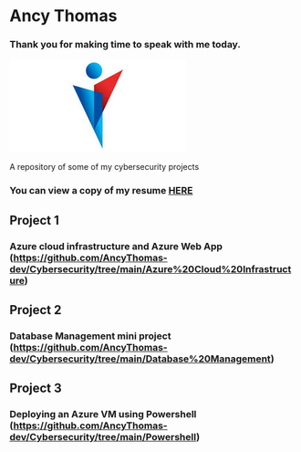 # Ancy Thomas 

### Thank you for making time to speak with me today.

![]( https://github.com/AncyThomas-dev/Cybersecurity/blob/main/Images/FPCU/Fpculogo.jpeg)


A repository of some of my cybersecurity projects

### You can view a copy of my resume [HERE](https://github.com/AncyThomas-dev/Cybersecurity/blob/main/Ancy_Thomas_Resume.pdf)

## Project 1

### Azure cloud infrastructure and Azure Web App (https://github.com/AncyThomas-dev/Cybersecurity/tree/main/Azure%20Cloud%20Infrastructure)

## Project 2

### Database Management mini project (https://github.com/AncyThomas-dev/Cybersecurity/tree/main/Database%20Management)

## Project 3

### Deploying an Azure VM using Powershell (https://github.com/AncyThomas-dev/Cybersecurity/tree/main/Powershell)
